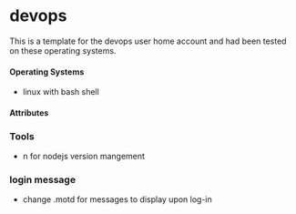 devops
======

This is a template for the devops user home account and had been tested on these operating systems.

#### Operating Systems
- linux with bash shell

#### Attributes
### Tools
- n for nodejs version mangement

### login message
- change .motd for messages to display upon log-in


